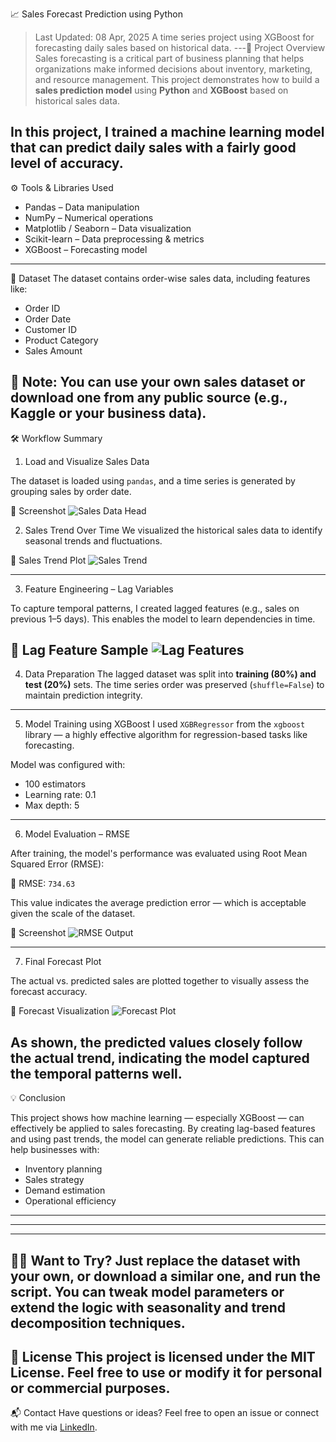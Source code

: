 📈 Sales Forecast Prediction using Python

> Last Updated: 08 Apr, 2025
> A time series project using XGBoost for forecasting daily sales based on historical data.
---📌 Project Overview
Sales forecasting is a critical part of business planning that helps organizations make informed decisions about inventory, marketing, and resource management. This project demonstrates how to build a **sales prediction model** using **Python** and **XGBoost** based on historical sales data.
 
In this project, I trained a machine learning model that can predict daily sales with a fairly good level of accuracy.
---
⚙️ Tools & Libraries Used

* Pandas – Data manipulation
* NumPy – Numerical operations
* Matplotlib / Seaborn – Data visualization
* Scikit-learn – Data preprocessing & metrics
* XGBoost – Forecasting model
---
 📂 Dataset
The dataset contains order-wise sales data, including features like:
* Order ID
* Order Date
* Customer ID
* Product Category
* Sales Amount

📌 Note: You can use your own sales dataset or download one from any public source (e.g., Kaggle or your business data).
---
 🛠️ Workflow Summary

1. Load and Visualize Sales Data

The dataset is loaded using `pandas`, and a time series is generated by grouping sales by order date.

📸 Screenshot
![Sales Data Head]()

2. Sales Trend Over Time
We visualized the historical sales data to identify seasonal trends and fluctuations.

📸 Sales Trend Plot
![Sales Trend](images/sales_trend_plot.png)

---

 3. Feature Engineering – Lag Variables

To capture temporal patterns, I created lagged features (e.g., sales on previous 1–5 days). This enables the model to learn dependencies in time.

📸 Lag Feature Sample
![Lag Features](images/lag_features.png)
---
4. Data Preparation
The lagged dataset was split into **training (80%) and test (20%)** sets. The time series order was preserved (`shuffle=False`) to maintain prediction integrity.
---
5. Model Training using XGBoost
I used `XGBRegressor` from the `xgboost` library — a highly effective algorithm for regression-based tasks like forecasting.

Model was configured with:

* 100 estimators
* Learning rate: 0.1
* Max depth: 5

---
6. Model Evaluation – RMSE

After training, the model's performance was evaluated using Root Mean Squared Error (RMSE):

📌 RMSE: `734.63`

This value indicates the average prediction error — which is acceptable given the scale of the dataset.

📸 Screenshot
![RMSE Output](images/rmse_output.png)

---

7. Final Forecast Plot

The actual vs. predicted sales are plotted together to visually assess the forecast accuracy.

📸 Forecast Visualization
![Forecast Plot](images/forecast_comparison.png)

As shown, the predicted values closely follow the actual trend, indicating the model captured the temporal patterns well.
---
💡 Conclusion

This project shows how machine learning — especially XGBoost — can effectively be applied to sales forecasting. By creating lag-based features and using past trends, the model can generate reliable predictions. This can help businesses with:

* Inventory planning
* Sales strategy
* Demand estimation
* Operational efficiency

---
---
---
🙋‍♂️ Want to Try?
Just replace the dataset with your own, or download a similar one, and run the script. You can tweak model parameters or extend the logic with seasonality and trend decomposition techniques.
---
📄 License
This project is licensed under the MIT License. Feel free to use or modify it for personal or commercial purposes.
---
📬 Contact
Have questions or ideas? Feel free to open an issue or connect with me via [LinkedIn](https://linkedin.com/in/cjeyaprakash).
